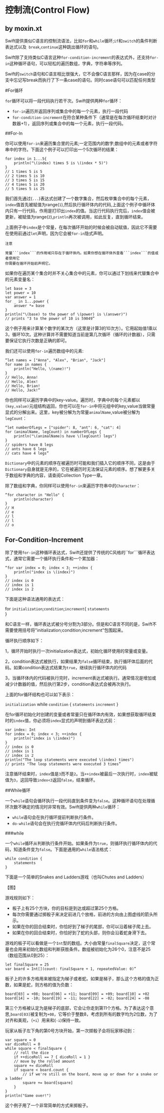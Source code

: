 # 控制流(Control Flow)

## by moxin.xt

Swift提供类似C语言的控制流语法，比如```for```和```while```循环;```if```和```switch```的条件判断表达式以及``` break```,```continue```这种跳出循环的语句。

Swift除了支持类似C语言这种```for-condition-increment```的表达式外，还支持```for-in```这种循环语句，可以轻松的遍历数组，字典，字符串等序列。

Swift的```switch```语句和C语言相比很强大，它不会像C语言那样，因为在case的分支中忘记写break而执行了下一条case的语句。同时case语句可以匹配任何类型


#For循环

```for```循环可以将一段代码执行若干次。Swift提供两种```for```循环：

* ```for-in```遍历并返回序列或集合中的每一个元素，执行一段代码
* ```for-condition-increment```在符合某种条件下（通常是在每次循环结束时对计数器+1），返回序列或集合中的每一个元素，执行一段代码。

##For-In

你可以使用```for-in```来遍历集合里的元素;一定范围内的数字;数组中的元素或者字符串中的字符。下面这个例子可以打印出一个5次循环的结果：

```
for index in 1...5{
	println("\(index) times 5 is \(index * 5)")
}
// 1 times 5 is 5
// 2 times 5 is 10
// 3 times 5 is 15
// 4 times 5 is 20
// 5 times 5 is 25

```

我们首先通过(```...```)表达式创建了一个数字集合，然后枚举集合中的每个元素，```index```值首先被赋值为range(```1```),然后执行循环体内的代码,上面这个例子中循环体内只有一行代码，作用是打印出```index```的值。当这行代码执行完后，```index```值会被更新，被赋值为range(```2```),```println```再次被调用，如此反复，直到循环结束。

上面例子中```index```是个常量，在每次循环开始的时候会被自动赋值，因此它不需要在使用前通过```let```声明，因为它会被```for-in```隐式声明。

	注意
	
	常量```index```的作用域只存在于循环体内。如果你想在循环体外查看```index```的值或者使用它
	你需要在循环开始前声明它。

如果你在遍历某个集合时并不关心集合中的元素，你可以通过下划线来代替集合中的元素变量名：

```
let base = 3
let power = 10
var answer = 1
for _ in 1...power {
    answer *= base
}
println("\(base) to the power of \(power) is \(answer)")
// prints "3 to the power of 10 is 59049”
```
这个例子用来计算某个数字的某次方（这里是计算3的10次方）。它用起始值1乘以3，循环10次。这种计算并不需要知道当前是第几次循环（循环的计数器），只需要保证它执行次数是正确的即可。

我们还可以使用```for-in```遍历数组中的元素:

```
“let names = ["Anna", "Alex", "Brian", "Jack"]
for name in names {
    println("Hello, \(name)!")
}
// Hello, Anna!
// Hello, Alex!
// Hello, Brian!
// Hello, Jack!”

```
你也同样可以遍历字典中的key-value。遍历时，字典中的每个元素都以```(key,value)```元组结构返回，你也可以在```for-in```中将元组中的key,value当做常量显式的分解出来。这里，key被分解为为常量```animalName```,value被分解为```legCount```：

```
“let numberOfLegs = ["spider": 8, "ant": 6, "cat": 4]
for (animalName, legCount) in numberOfLegs {
    println("\(animalName)s have \(legCount) legs")
}
// spiders have 8 legs
// ants have 6 legs
// cats have 4 legs”

```
```Dictionary```中的元素的顺序在被遍历时可能和我们插入它的顺序不同，这是由于```Dictionary```自身就是无序的，它在被遍历时无法保证元素的顺序。想了解更多关于数组和字典的内容，请查阅Collection Type一章。

除了数组和字典，你同样可以使用```for-in```来遍历字符串中的```Character```：

```
“for character in "Hello" {
    println(character)
}
// H
// e
// l
// l
// o

```
## For-Condition-Increment

除了使用```for-in```这种循环表达式，Swift还提供了传统的C风格的``for```循环表达式，通常它需要一个循环执行条件和一个累加器：

```
“for var index = 0; index < 3; ++index {
    println("index is \(index)")
}
// index is 0
// index is 1
// index is 2
```
下面是这种语法通用的表达式：

for ```initialization```;```condition```;```increment```{
```statements```	
}

和C语言一样，循环表达式被分号分割为3部分。但是和C语言不同的是，Swift不需要使用括号将"initialization;condition;increment"包围起来。

循环执行顺序如下：

1，循环开始时执行一次initialization表达式，初始化循环使用的常量或变量。

2，condition表达式被执行，如果结果为```false```循环结束，执行循环体后面的代码。如果condition表达式结果为```true```，继续执行循环体内的代码

3，当循环体内的代码被执行完时，increment表达式被执行。通常情况是增加或减少计数器的值，然后执行第2步，condition表达式会被再次执行。

上面的for循环结构也可以如下表示：

```initialization```
while ```condition``` {
```statements```
```increment```
}

在for循环初始化时创建的变量或者常量只在循环体内有效，如果想获取循环结束时的```index```值，你必须将```index```显式的声明到循环表达式前：

```
var index: Int
for index = 0; index < 3; ++index {
    println("index is \(index)")
}
// index is 0
// index is 1
// index is 2
println("The loop statements were executed \(index) times")
// prints "The loop statements were executed 3 times”

```
注意循环结束时，```index```值是```3```而不是```2```。当```++index```被最后一次执行时，```index```被赋值为```3```，这回导致```index<3```返回```false```，结束循环。

##While循环

一个```while```语句会循环执行一段代码直到条件变为```false```。这种循环语句在处理循环次数不确定的情况时非常有效。Swift提供两种```while```循环：

* ```while```语句会在执行循环提前判断执行条件。
* ```do-while```语句会在执行完循环体内代码后判断执行条件。

###while

一个```while```循环从判断执行条件开始。如果条件为```true```，则循环执行循环体内的代码，知道条件变为```false```。下面是通用的```while```语法格式：

```
while condition {
    statements
}
```
下面是一个简单的Snakes and Ladders游戏（也叫Chutes and Ladders）

【图】

游戏规则如下：

* 板子上有25个方块，你的目标是到达或超过第25个方格。
* 每次你需要通过掷骰子来决定前进几个放格，前进的方向由上图虚线的箭头所示。
* 如果在你的回合结束时，你恰好到了梯子的尾部，你可以沿着梯子爬上去。
* 如果在你的回合结束时，你恰好到了蛇的头部，则你会沿着蛇身滑下去。

游戏的板子可以看做是一个```Int```型的数组。大小由常量```finalSquare```决定，这个常量也会用来初始化数组和判断获胜条件。数组被初始化为26个0，注意不是25（数组范围从0到25）：

```
let finalSquare = 25
var board = Int[](count: finalSquare + 1, repeatedValue: 0)”
```
板子上的许多方格用来被指定为梯子或者蛇。如果是梯子，那么这个方格的值为正数，如果是蛇，则方格的值为负数：

```
board[03] = +08; board[06] = +11; board[09] = +09; board[10] = +02
board[14] = -10; board[19] = -11; board[22] = -02; board[24] = -08

```
第三个方格被认定为是梯子的底部，它会让你走到第11个方格。为了表达这个意思,```board[03]```被复制为```+08```，它等价于整数8，考虑到所有的数字均为2位数，为了对齐和美观，（```+i```）用来和(```-i```)保持一致。

玩家从板子左下角的第0号方块开始，第一次掷骰子会将玩家移动到：

```
var square = 0
var diceRoll = 0
while square < finalSquare {
    // roll the dice
    if ++diceRoll == 7 { diceRoll = 1 }
    // move by the rolled amount
    square += diceRoll
    if square < board.count {
        // if we're still on the board, move up or down for a snake or a ladder
        square += board[square]
    }
}
println("Game over!")
```
这个例子用了一个非常简单的方式来掷骰子。
